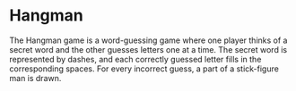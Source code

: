 # Hangman
The Hangman game is a word-guessing game where one player thinks of a secret word and the other guesses letters one at a time. The secret word is represented by dashes, and each correctly guessed letter fills in the corresponding spaces. For every incorrect guess, a part of a stick-figure man is drawn. 
